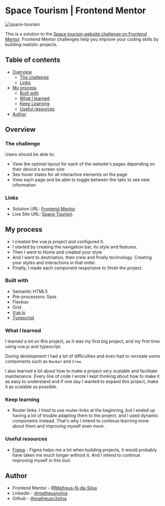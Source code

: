 # Space Tourism | Frontend Mentor

![space-tourism](https://github.com/matheusn3silva/space_tourism/assets/99728809/9fe87e29-089f-4d91-afe4-c80cc21e6cb6)

This is a solution to the [Space tourism website challenge on Frontend Mentor](https://www.frontendmentor.io/challenges/space-tourism-multipage-website-gRWj1URZ3). Frontend Mentor challenges help you improve your coding skills by building realistic projects. 

## Table of contents

- [Overview](#overview)
  - [The challenge](#the-challenge)
  - [Links](#links)
- [My process](#my-process)
  - [Built with](#built-with)
  - [What I learned](#what-i-learned)
  - [Keep Learning](#keep-learning)
  - [Useful resources](#useful-resources)
- [Author](#author)

## Overview

### The challenge

Users should be able to:

- View the optimal layout for each of the website's pages depending on their device's screen size
- See hover states for all interactive elements on the page
- View each page and be able to toggle between the tabs to see new information

### Links

- Solution URL: [Frontend Mentor](https://www.frontendmentor.io/solutions/space-tourism-vuejs-typescript-sass-gOCPOxQt1E)
- Live Site URL: [Space Tourism](https://space-tourism-phi-five.vercel.app/)

## My process

- I created the vue.js project and configured it.
- I started by creating the navigation bar, its style and features.
- Then I went to Home and created your style
- And I went to destination, then crew and finally technology. Creating your styles and interactions in that order.
- Finally, I made each component responsive to finish the project.

### Built with

- Semantic HTML5
- Pre-processors: Sass
- Flexbox
- Grid
- [Vue.js](https://vuejs.org/)
- [Typescript](https://www.typescriptlang.org/)

### What I learned

I learned a lot on this project, as it was my first big project, and my first time using vue.js and typescript.

During development I had a lot of difficulties and even had to recreate some components such as ```Navbar``` and ```Crew```.

I also learned a lot about how to make a project very scalable and facilitate maintenance. Every line of code I wrote I kept thinking about how to make it as easy to understand and if one day I wanted to expand this project, make it as scalable as possible.

### Keep learning

- Router links: I tried to use router-links at the beginning, but I ended up having a lot of trouble adapting them to the project, and I used dynamic components instead.
That's why I intend to continue learning more about them and improving myself even more.

### Useful resources

- [Figma](https://www.figma.com) - Figma helps me a lot when building projects, it would probably have taken me much longer without it. And I intend to continue improving myself in this tool.

## Author

- Frontend Mentor - [@Matheus-N-da-Silva](https://www.frontendmentor.io/profile/Matheus-N-da-Silva)
- Linkedin - [@matheusnsilva](https://www.linkedin.com/in/matheusnsilva/)
- Github - [@matheusn3silva](https://github.com/matheusn3silva)

